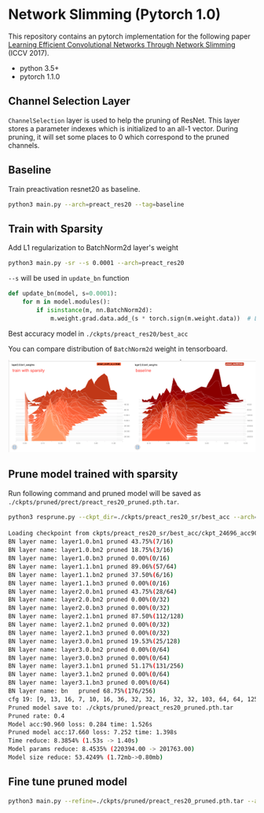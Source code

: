 # Network Slimming (Pytorch 1.0)

This repository contains an pytorch implementation for the following paper 
[Learning Efficient Convolutional Networks Through Network Slimming](http://openaccess.thecvf.com/content_iccv_2017/html/Liu_Learning_Efficient_Convolutional_ICCV_2017_paper.html) (ICCV 2017).  


- python 3.5+
- pytorch 1.1.0

## Channel Selection Layer
`ChannelSelection` layer is used to help the pruning of ResNet. This layer stores a parameter indexes which is initialized to an all-1 vector.
During pruning, it will set some places to 0 which correspond to the pruned channels.

## Baseline
Train preactivation resnet20 as baseline.
```bash
python3 main.py --arch=preact_res20 --tag=baseline
```

## Train with Sparsity
Add L1 regularization to BatchNorm2d layer's weight

```bash
python3 main.py -sr --s 0.0001 --arch=preact_res20
```

`--s` will be used in `update_bn` function
```python
def update_bn(model, s=0.0001):
    for m in model.modules():
        if isinstance(m, nn.BatchNorm2d):
            m.weight.grad.data.add_(s * torch.sign(m.weight.data))  # L1
```

Best accuracy model in `./ckpts/preact_res20/best_acc`

You can compare distribution of `BatchNorm2d` weight in tensorboard. 

![images](./images/bn_weights.png)


## Prune model trained with sparsity
Run following command and pruned model will be saved as `./ckpts/pruned/prect/preact_res20_pruned.pth.tar`.

```bash
python3 resprune.py --ckpt_dir=./ckpts/preact_res20_sr/best_acc --arch=preact_res20

Loading checkpoint from ckpts/preact_res20_sr/best_acc/ckpt_24696_acc90.960_loss0.2836.pth.pth.tar
BN layer name: layer1.0.bn1	pruned 43.75%(7/16)
BN layer name: layer1.0.bn2	pruned 18.75%(3/16)
BN layer name: layer1.0.bn3	pruned 0.00%(0/16)
BN layer name: layer1.1.bn1	pruned 89.06%(57/64)
BN layer name: layer1.1.bn2	pruned 37.50%(6/16)
BN layer name: layer1.1.bn3	pruned 0.00%(0/16)
BN layer name: layer2.0.bn1	pruned 43.75%(28/64)
BN layer name: layer2.0.bn2	pruned 0.00%(0/32)
BN layer name: layer2.0.bn3	pruned 0.00%(0/32)
BN layer name: layer2.1.bn1	pruned 87.50%(112/128)
BN layer name: layer2.1.bn2	pruned 0.00%(0/32)
BN layer name: layer2.1.bn3	pruned 0.00%(0/32)
BN layer name: layer3.0.bn1	pruned 19.53%(25/128)
BN layer name: layer3.0.bn2	pruned 0.00%(0/64)
BN layer name: layer3.0.bn3	pruned 0.00%(0/64)
BN layer name: layer3.1.bn1	pruned 51.17%(131/256)
BN layer name: layer3.1.bn2	pruned 0.00%(0/64)
BN layer name: layer3.1.bn3	pruned 0.00%(0/64)
BN layer name: bn	pruned 68.75%(176/256)
cfg 19: [9, 13, 16, 7, 10, 16, 36, 32, 32, 16, 32, 32, 103, 64, 64, 125, 64, 64, 80]
Pruned model save to: ./ckpts/pruned/preact_res20_pruned.pth.tar
Pruned rate: 0.4
Model acc:90.960 loss: 0.284 time: 1.526s
Pruned model acc:17.660 loss: 7.252 time: 1.398s
Time reduce: 8.3854% (1.53s -> 1.40s)
Model params reduce: 8.4535% (220394.00 -> 201763.00)
Model size reduce: 53.4249% (1.72mb->0.80mb)
```


## Fine tune pruned model
```bash
python3 main.py --refine=./ckpts/pruned/preact_res20_pruned.pth.tar --arch=preact_res20 --tag=fine_tune_pruned
```

